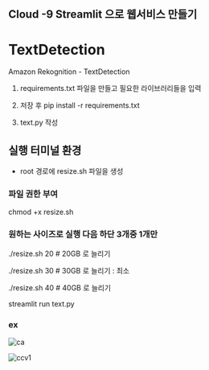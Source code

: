 ## Cloud -9 Streamlit 으로 웹서비스 만들기

# TextDetection

Amazon Rekognition - TextDetection

1. requirements.txt 파일을 만들고 필요한 라이브러리들을 입력

2. 저장 후 pip install -r requirements.txt

3. text.py 작성

## 실행 터미널 환경

- root 경로에 resize.sh 파일을 생성

### 파일 권한 부여

chmod +x resize.sh

### 원하는 사이즈로 실행 다음 하단 3개중 1개만

./resize.sh 20 # 20GB 로 늘리기

./resize.sh 30 # 30GB 로 늘리기 : 최소

./resize.sh 40 # 40GB 로 늘리기

streamlit run text.py

### ex

![ca](https://github.com/chosunghyun18/TextDetection/assets/37647483/4b5a3c06-8b0c-47bb-b8b4-5cd035698509)

![ccv1](https://github.com/chosunghyun18/TextDetection/assets/37647483/c29aa2c3-4a47-4351-89ee-56a71e68c417)

